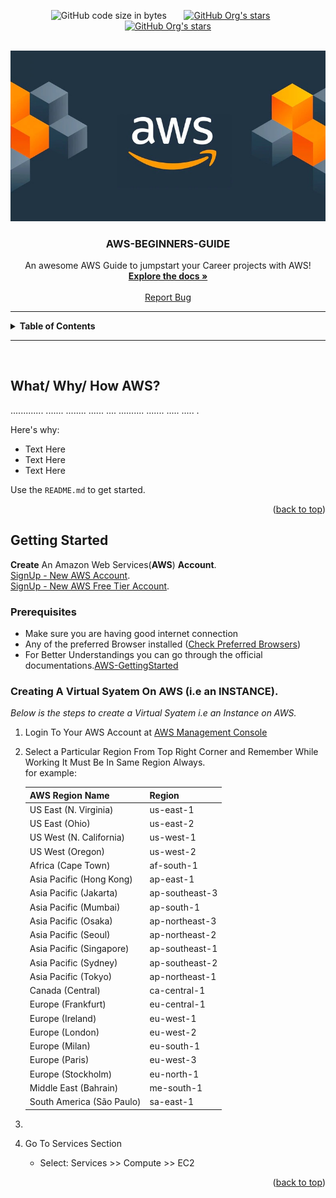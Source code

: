 <div id="top"></div>

<p align="center">
  <img alt="GitHub code size in bytes" src="https://img.shields.io/github/languages/code-size/sumit21adm/AWS-Beginners-Guide?color=green" height="30" width = "auto">
  &nbsp;&nbsp;&nbsp;&nbsp;&nbsp;
  <a href="https://linkedin.com/in/sumitadm21"><img alt="GitHub Org's stars" src="https://img.shields.io/badge/in-LinkedIn-blue" height="30" width = "auto"></a>
  &nbsp;&nbsp;&nbsp;&nbsp;&nbsp;
  <a href="https://github.com/Sumit21adm"><img alt="GitHub Org's stars" src="https://img.shields.io/badge/GitHub-follow-yellow" height="30" width = "auto"></a>
</p>

<!-- PROJECT LOGO -->
<br />
<div align="center">
  <a href="https://github.com/Sumit21adm/AWS-Beginners-Guide">
    <img src="assets/awslogo-image.jpeg" alt="Logo" width="auto" height="auto">
  </a>

  <h3 align="center">AWS-BEGINNERS-GUIDE</h3>

  <p align="center">
    An awesome AWS Guide to jumpstart your Career projects with AWS!
    <br />
    <a href="https://github.com/othneildrew/Best-README-Template"><strong>Explore the docs »</strong></a>
    <br />
    <br />
    <a href="https://github.com/Sumit21adm/AWS-Beginners-Guide/issues">Report Bug</a>
  </p>
  </div>

<!-- TABLE OF CONTENTS -->
<hr>
<details>
<summary><b>Table of Contents</b></summary>
<ol>
    <li>
    <a href="#about-the-project">About The Project</a>
    <ul>
        <li type="square"><a href="#built-with">Built With</a></li>
    </ul>
    </li>
    <li>
    <a href="#getting-started">Getting Started</a>
    <ul>
        <li type="square"><a href="#prerequisites">Prerequisites</a></li>
        <li type="square"><a href="#installation">Installation</a></li>
    </ul>
    </li>
    <li><a href="#usage">Usage</a></li>
</ol>
</details>
<hr>
<br>

<!-- ABOUT THE PROJECT -->

## What/ Why/ How <b>AWS</b>?

............. ....... ........ ...... .... .......... ....... ..... ..... .

Here's why:

- Text Here
- Text Here
- Text Here

Use the `README.md` to get started.

<p align="right">(<a href="#top">back to top</a>)</p>

<!-- GETTING STARTED -->

## Getting Started

<b>Create</b> An Amazon Web Services(<b>AWS</b>) <b>Account</b>.
<br>
[SignUp - New AWS Account](https://aws.amazon.com/?nc2=h_lg).
<br>
[SignUp - New AWS Free Tier Account](https://portal.aws.amazon.com/billing/signup#/start/email).

### Prerequisites

- Make sure you are having good internet connection
- Any of the preferred Browser installed (<a href="https://aws.amazon.com/premiumsupport/knowledge-center/browsers-management-console/">Check Preferred Browsers</a>)
- For Better Understandings you can go through the official documentations.<a href="https://aws.amazon.com/getting-started/">AWS-GettingStarted</a>

### Creating A Virtual Syatem On AWS (i.e an INSTANCE).

_Below is the steps to create a Virtual Syatem i.e an Instance on AWS._

1. Login To Your AWS Account at [AWS Management Console](https://us-west-2.console.aws.amazon.com/console/home?region=us-west-2)
2. Select a Particular Region From Top Right Corner and Remember While Working It Must Be In Same Region Always.<br>for example:

   | AWS Region Name           | Region         |
   | ------------------------- | -------------- |
   | US East (N. Virginia)     | us-east-1      |
   | US East (Ohio)            | us-east-2      |
   | US West (N. California)   | us-west-1      |
   | US West (Oregon)          | us-west-2      |
   | Africa (Cape Town)        | af-south-1     |
   | Asia Pacific (Hong Kong)  | ap-east-1      |
   | Asia Pacific (Jakarta)    | ap-southeast-3 |
   | Asia Pacific (Mumbai)     | ap-south-1     |
   | Asia Pacific (Osaka)      | ap-northeast-3 |
   | Asia Pacific (Seoul)      | ap-northeast-2 |
   | Asia Pacific (Singapore)  | ap-southeast-1 |
   | Asia Pacific (Sydney)     | ap-southeast-2 |
   | Asia Pacific (Tokyo)      | ap-northeast-1 |
   | Canada (Central)          | ca-central-1   |
   | Europe (Frankfurt)        | eu-central-1   |
   | Europe (Ireland)          | eu-west-1      |
   | Europe (London)           | eu-west-2      |
   | Europe (Milan)            | eu-south-1     |
   | Europe (Paris)            | eu-west-3      |
   | Europe (Stockholm)        | eu-north-1     |
   | Middle East (Bahrain)     | me-south-1     |
   | South America (São Paulo) | sa-east-1      |

3.
4. Go To Services Section
   - Select: Services >> Compute >> EC2

<p align="right">(<a href="#top">back to top</a>)</p>
